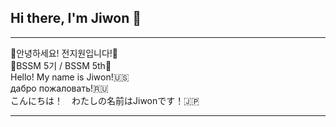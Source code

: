 ## Hi there, I'm Jiwon 👋
<hr>
👋안녕하세요! 전지원입니다!👋 
<br>
🌱BSSM 5기 / BSSM 5th🌱 
<br>
Hello! My name is Jiwon!🇺🇸 
<br>
дабро пожаловать!🇷🇺 
<br>
こんにちは！　わたしの名前はJiwonです！🇯🇵
<hr>
<!--
**J1w0n9/J1w0n9** is a ✨ _special_ ✨ repository because its `README.md` (this file) appears on your GitHub profile.

Here are some ideas to get you started:

- 🔭 I’m currently working on ...
- 🌱 I’m currently learning ...
- 👯 I’m looking to collaborate on ...
- 🤔 I’m looking for help with ...
- 💬 Ask me about ...
- 📫 How to reach me: ...
- 😄 Pronouns: ...
- ⚡ Fun fact: ...
-->

